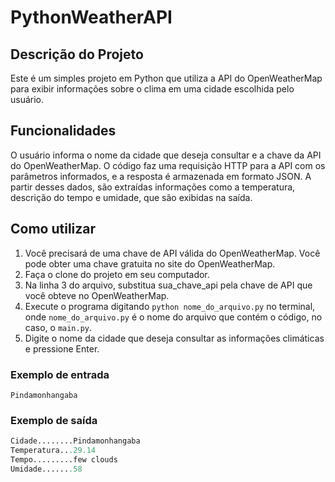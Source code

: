 # PythonWeatherAPI
## Descrição do Projeto
Este é um simples projeto em Python que utiliza a API do OpenWeatherMap para exibir informações sobre o clima em uma cidade escolhida pelo usuário.

## Funcionalidades
O usuário informa o nome da cidade que deseja consultar e a chave da API do OpenWeatherMap. O código faz uma requisição HTTP para a API com os parâmetros informados, e a resposta é armazenada em formato JSON. A partir desses dados, são extraídas informações como a temperatura, descrição do tempo e umidade, que são exibidas na saída.

## Como utilizar
1. Você precisará de uma chave de API válida do OpenWeatherMap. Você pode obter uma chave gratuita no site do OpenWeatherMap.
2. Faça o clone do projeto em seu computador.
3. Na linha 3 do arquivo, substitua sua_chave_api pela chave de API que você obteve no OpenWeatherMap.
4. Execute o programa digitando `python nome_do_arquivo.py` no terminal, onde `nome_do_arquivo.py` é o nome do arquivo que contém o código, no caso, o `main.py`.
5. Digite o nome da cidade que deseja consultar as informações climáticas e pressione Enter.

### Exemplo de entrada
```
Pindamonhangaba
```
### Exemplo de saída
```python
Cidade........Pindamonhangaba
Temperatura...29.14
Tempo.........few clouds
Umidade.......58
```